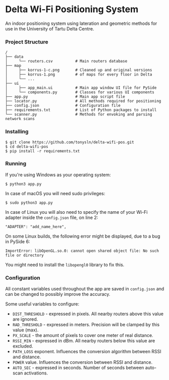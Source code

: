 # Delta Wi-Fi Positioning System
An indoor positioning system using lateration and geometric methods for use in the University of Tartu Delta Centre.


### Project Structure
```shell
/
├── data
│     └── routers.csv          # Main routers database
├── map
│     ├── korrus-1-c.png       # Cleaned up and original versions
│     ├── korrus-1.png         # of maps for every floor in Delta
│     └── ...
├── ui                      
│     ├── app_main.ui          # Main app window UI file for PySide
│     └── components.py        # Classes for various UI components
├── app.py                     # Main app script file
├── locator.py                 # All methods required for positioning
├── config.json                # Configuration file
├── requirements.txt           # List of Python packages to install
└── scanner.py                 # Methods for envoking and parsing network scans
```


### Installing

```
$ git clone https://github.com/tonysln/delta-wifi-pos.git
$ cd delta-wifi-pos
$ pip install -r requirements.txt
```


### Running
If you're using Windows as your operating system:

```
$ python3 app.py
```

In case of macOS you will need sudo privileges:
```
$ sudo python3 app.py
```

In case of Linux you will also need to specify the name of your Wi-Fi adapter inside the `config.json` file, on line 2:
```
"ADAPTER": "add_name_here",
```

On some Linux builds, the following error might be displayed, due to a bug in PySide 6:

```
ImportError: libOpenGL.so.0: cannot open shared object file: No such file or directory
```

You might need to install the `libopengl0` library to fix this.


### Configuration

All constant variables used throughout the app are saved in `config.json` and can be changed to possibly improve the accuracy. 

Some useful variables to configure:

- `DIST_THRESHOLD` - expressed in pixels. All nearby routers above this value are ignored.
- `RAD_THRESHOLD` - expressed in meters. Precision will be clamped by this value (max).
- `PX_SCALE` - the amount of pixels to cover one meter of real distance.
- `RSSI_MIN` - expressed in dBm. All nearby routers below this value are excluded.
- `PATH_LOSS` exponent. Influences the conversion algorithm between RSSI and distance.
- `POWER` value. Influences the conversion between RSSI and distance.
- `AUTO_SEC` - expressed in seconds. Number of seconds between auto-scan activations.
